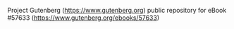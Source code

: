 Project Gutenberg (https://www.gutenberg.org) public repository for
eBook #57633 (https://www.gutenberg.org/ebooks/57633)
